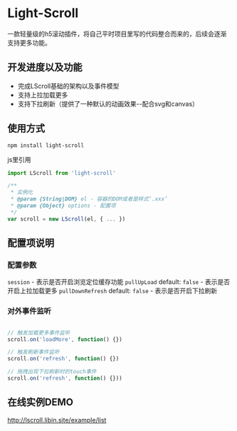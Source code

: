 # Light-Scroll
一款轻量级的h5滚动插件，将自己平时项目里写的代码整合而来的，后续会逐渐支持更多功能。

## 开发进度以及功能
* 完成LScroll基础的架构以及事件模型
* 支持上拉加载更多
* 支持下拉刷新（提供了一种默认的动画效果--配合svg和canvas）

## 使用方式
```
npm install light-scroll
```
js里引用
```javascript
import LScroll from 'light-scroll'

/**
 * 实例化
 * @param {String|DOM} el - 容器的DOM或者是样式‘.xxx’
 * @param {Object} options - 配置项
 */
var scroll = new LScroll(el, { ... })
```

## 配置项说明

### 配置参数
```session``` - 表示是否开启浏览定位缓存功能
```pullUpLoad``` default: ```false``` - 表示是否开启上拉加载更多
```pullDownRefresh``` default: ```false``` - 表示是否开启下拉刷新

### 对外事件监听
```javascript

// 触发加载更多事件监听
scroll.on('loadMore', function() {})

// 触发刷新事件监听
scroll.on('refresh', function() {})

// 拖拽出现下拉刷新时的touch事件
scroll.on('refresh', function() {}))
``` 

## 在线实例DEMO

http://lscroll.libin.site/example/list
